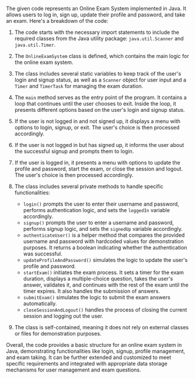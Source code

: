 The given code represents an Online Exam System implemented in Java. It allows users to log in, sign up, update their profile and password, and take an exam. Here's a breakdown of the code:

1. The code starts with the necessary import statements to include the required classes from the Java utility package: `java.util.Scanner` and `java.util.Timer`.

2. The `OnlineExamSystem` class is defined, which contains the main logic for the online exam system.

3. The class includes several static variables to keep track of the user's login and signup status, as well as a `Scanner` object for user input and a `Timer` and `TimerTask` for managing the exam duration.

4. The `main` method serves as the entry point of the program. It contains a loop that continues until the user chooses to exit. Inside the loop, it presents different options based on the user's login and signup status.

5. If the user is not logged in and not signed up, it displays a menu with options to login, signup, or exit. The user's choice is then processed accordingly.

6. If the user is not logged in but has signed up, it informs the user about the successful signup and prompts them to login.

7. If the user is logged in, it presents a menu with options to update the profile and password, start the exam, or close the session and logout. The user's choice is then processed accordingly.

8. The class includes several private methods to handle specific functionalities:
   - `login()` prompts the user to enter their username and password, performs authentication logic, and sets the `loggedIn` variable accordingly.
   - `signup()` prompts the user to enter a username and password, performs signup logic, and sets the `signedUp` variable accordingly.
   - `authenticateUser()` is a helper method that compares the provided username and password with hardcoded values for demonstration purposes. It returns a boolean indicating whether the authentication was successful.
   - `updateProfileAndPassword()` simulates the logic to update the user's profile and password.
   - `startExam()` initiates the exam process. It sets a timer for the exam duration, displays a multiple-choice question, takes the user's answer, validates it, and continues with the rest of the exam until the timer expires. It also handles the submission of answers.
   - `submitExam()` simulates the logic to submit the exam answers automatically.
   - `closeSessionAndLogout()` handles the process of closing the current session and logging out the user.

9. The class is self-contained, meaning it does not rely on external classes or files for demonstration purposes.

Overall, the code provides a basic structure for an online exam system in Java, demonstrating functionalities like login, signup, profile management, and exam taking. It can be further extended and customized to meet specific requirements and integrated with appropriate data storage mechanisms for user management and exam questions.
